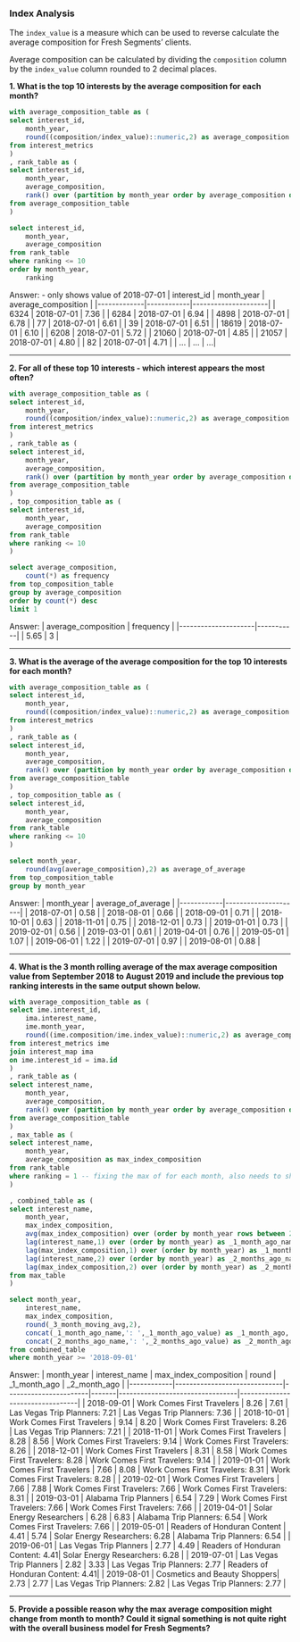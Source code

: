 ### Index Analysis

The <code>index_value</code> is a measure which can be used to reverse calculate the average composition for Fresh Segments’ clients.

Average composition can be calculated by dividing the <code>composition</code> column by the <code>index_value</code> column rounded to 2 decimal places.

**1. What is the top 10 interests by the average composition for each month?**
````sql
with average_composition_table as (
select interest_id,
	month_year,
	round((composition/index_value)::numeric,2) as average_composition
from interest_metrics
)
, rank_table as (
select interest_id,
	month_year,
	average_composition,
	rank() over (partition by month_year order by average_composition desc) as ranking
from average_composition_table
)

select interest_id,
	month_year,
	average_composition
from rank_table
where ranking <= 10
order by month_year,
	ranking
````
Answer: - only shows value of 2018-07-01
| interest_id | month_year | average_composition |
|-------------|------------|---------------------|
|        6324 | 2018-07-01 |                7.36 |
|        6284 | 2018-07-01 |                6.94 |
|        4898 | 2018-07-01 |                6.78 |
|          77 | 2018-07-01 |                6.61 |
|          39 | 2018-07-01 |                6.51 |
|       18619 | 2018-07-01 |                6.10 |
|        6208 | 2018-07-01 |                5.72 |
|       21060 | 2018-07-01 |                4.85 |
|       21057 | 2018-07-01 |                4.80 |
|          82 | 2018-07-01 |                4.71 |
|         ... | ... |                ...|

***

**2. For all of these top 10 interests - which interest appears the most often?**
````sql
with average_composition_table as (
select interest_id,
	month_year,
	round((composition/index_value)::numeric,2) as average_composition
from interest_metrics
)
, rank_table as (
select interest_id,
	month_year,
	average_composition,
	rank() over (partition by month_year order by average_composition desc) as ranking
from average_composition_table
)
, top_composition_table as (
select interest_id,
	month_year,
	average_composition 
from rank_table
where ranking <= 10
)

select average_composition,
	count(*) as frequency 
from top_composition_table
group by average_composition
order by count(*) desc
limit 1
````
Answer:
| average_composition | frequency |
|---------------------|-----------|
|                5.65 |         3 |

***

**3. What is the average of the average composition for the top 10 interests for each month?**
````sql
with average_composition_table as (
select interest_id,
	month_year,
	round((composition/index_value)::numeric,2) as average_composition
from interest_metrics
)
, rank_table as (
select interest_id,
	month_year,
	average_composition,
	rank() over (partition by month_year order by average_composition desc) as ranking
from average_composition_table
)
, top_composition_table as (
select interest_id,
	month_year,
	average_composition 
from rank_table
where ranking <= 10
)

select month_year,
	round(avg(average_composition),2) as average_of_average
from top_composition_table
group by month_year
````
Answer:
| month_year | average_of_average |
|------------|---------------------|
| 2018-07-01 |               0.58 |
| 2018-08-01 |               0.66 |
| 2018-09-01 |               0.71 |
| 2018-10-01 |               0.63 |
| 2018-11-01 |               0.75 |
| 2018-12-01 |               0.73 |
| 2019-01-01 |               0.73 |
| 2019-02-01 |               0.56 |
| 2019-03-01 |               0.61 |
| 2019-04-01 |               0.76 |
| 2019-05-01 |               1.07 |
| 2019-06-01 |               1.22 |
| 2019-07-01 |               0.97 |
| 2019-08-01 |               0.88 |

***

**4. What is the 3 month rolling average of the max average composition value from September 2018 to August 2019 and include the previous top ranking interests in the same output shown below.**
````sql
with average_composition_table as (
select ime.interest_id,
	ima.interest_name,
	ime.month_year,
	round((ime.composition/ime.index_value)::numeric,2) as average_composition
from interest_metrics ime
join interest_map ima
on ime.interest_id = ima.id
)
, rank_table as (
select interest_name,
	month_year,
	average_composition,
	rank() over (partition by month_year order by average_composition desc) as ranking
from average_composition_table
)
, max_table as (
select interest_name,
	month_year,
	average_composition as max_index_composition
from rank_table 
where ranking = 1 -- fixing the max of for each month, also needs to show interest_name
)

, combined_table as (
select interest_name,
	month_year,
	max_index_composition,
	avg(max_index_composition) over (order by month_year rows between 2 preceding and current row) as _3_month_moving_avg, -- moving average function
	lag(interest_name,1) over (order by month_year) as _1_month_ago_name,
	lag(max_index_composition,1) over (order by month_year) as _1_month_ago_value,
	lag(interest_name,2) over (order by month_year) as _2_months_ago_name,
	lag(max_index_composition,2) over (order by month_year) as _2_months_ago_value
from max_table
)

select month_year,
	interest_name,
	max_index_composition,
	round(_3_month_moving_avg,2),
	concat(_1_month_ago_name,': ',_1_month_ago_value) as _1_month_ago,
	concat(_2_months_ago_name,': ',_2_months_ago_value) as _2_month_ago
from combined_table
where month_year >= '2018-09-01'
````
Answer:
| month_year | interest_name                | max_index_composition | round | _1_month_ago                     | _2_month_ago                     |
|------------|------------------------------|-----------------------|-------|---------------------------------|---------------------------------|
| 2018-09-01 | Work Comes First Travelers   |                 8.26 |  7.61 | Las Vegas Trip Planners: 7.21    | Las Vegas Trip Planners: 7.36    |
| 2018-10-01 | Work Comes First Travelers   |                 9.14 |  8.20 | Work Comes First Travelers: 8.26 | Las Vegas Trip Planners: 7.21    |
| 2018-11-01 | Work Comes First Travelers   |                 8.28 |  8.56 | Work Comes First Travelers: 9.14 | Work Comes First Travelers: 8.26 |
| 2018-12-01 | Work Comes First Travelers   |                 8.31 |  8.58 | Work Comes First Travelers: 8.28 | Work Comes First Travelers: 9.14 |
| 2019-01-01 | Work Comes First Travelers   |                 7.66 |  8.08 | Work Comes First Travelers: 8.31 | Work Comes First Travelers: 8.28 |
| 2019-02-01 | Work Comes First Travelers   |                 7.66 |  7.88 | Work Comes First Travelers: 7.66 | Work Comes First Travelers: 8.31 |
| 2019-03-01 | Alabama Trip Planners        |                 6.54 |  7.29 | Work Comes First Travelers: 7.66 | Work Comes First Travelers: 7.66 |
| 2019-04-01 | Solar Energy Researchers     |                 6.28 |  6.83 | Alabama Trip Planners: 6.54      | Work Comes First Travelers: 7.66 |
| 2019-05-01 | Readers of Honduran Content  |                 4.41 |  5.74 | Solar Energy Researchers: 6.28   | Alabama Trip Planners: 6.54      |
| 2019-06-01 | Las Vegas Trip Planners      |                 2.77 |  4.49 | Readers of Honduran Content: 4.41| Solar Energy Researchers: 6.28   |
| 2019-07-01 | Las Vegas Trip Planners      |                 2.82 |  3.33 | Las Vegas Trip Planners: 2.77    | Readers of Honduran Content: 4.41|
| 2019-08-01 | Cosmetics and Beauty Shoppers|                 2.73 |  2.77 | Las Vegas Trip Planners: 2.82    | Las Vegas Trip Planners: 2.77    |

***

**5. Provide a possible reason why the max average composition might change from month to month? Could it signal something is not quite right with the overall business model for Fresh Segments?**

